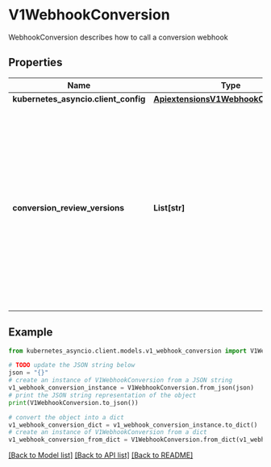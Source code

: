 # V1WebhookConversion

WebhookConversion describes how to call a conversion webhook

## Properties

Name | Type | Description | Notes
------------ | ------------- | ------------- | -------------
**kubernetes_asyncio.client_config** | [**ApiextensionsV1WebhookClientConfig**](ApiextensionsV1WebhookClientConfig.md) |  | [optional] 
**conversion_review_versions** | **List[str]** | conversionReviewVersions is an ordered list of preferred &#x60;ConversionReview&#x60; versions the Webhook expects. The API server will use the first version in the list which it supports. If none of the versions specified in this list are supported by API server, conversion will fail for the custom resource. If a persisted Webhook configuration specifies allowed versions and does not include any versions known to the API Server, calls to the webhook will fail. | 

## Example

```python
from kubernetes_asyncio.client.models.v1_webhook_conversion import V1WebhookConversion

# TODO update the JSON string below
json = "{}"
# create an instance of V1WebhookConversion from a JSON string
v1_webhook_conversion_instance = V1WebhookConversion.from_json(json)
# print the JSON string representation of the object
print(V1WebhookConversion.to_json())

# convert the object into a dict
v1_webhook_conversion_dict = v1_webhook_conversion_instance.to_dict()
# create an instance of V1WebhookConversion from a dict
v1_webhook_conversion_from_dict = V1WebhookConversion.from_dict(v1_webhook_conversion_dict)
```
[[Back to Model list]](../README.md#documentation-for-models) [[Back to API list]](../README.md#documentation-for-api-endpoints) [[Back to README]](../README.md)


